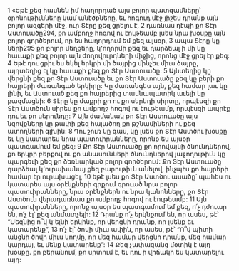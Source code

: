 1 «Եթէ քեզ հասնեն իմ հաղորդած այս բոլոր պատգամները՝ օրհնութիւնները կամ անէծքները, եւ հոգուդ մէջ յիշես դրանք այն բոլոր ազգերի մէջ, ուր Տէրը քեզ ցրելու է, 2 դառնաս դէպի քո Տէր Աստուածը294, քո ամբողջ հոգով ու էութեամբ լսես նրա խօսքը այն բոլոր գործերում, որ ես հաղորդում եմ քեզ այսօր, 3 ապա Տէրը կը ների295 քո բոլոր մեղքերը, կ՚ողորմի քեզ եւ դարձեալ ի մի կը հաւաքի քեզ բոլոր այն ժողովուրդների միջից, որոնց մէջ ցրել էր քեզ: 4 Եթէ դու ցրիւ ես եկել երկրի մի ծայրից մինչեւ միւս ծայրը, այդտեղից էլ կը հաւաքի քեզ քո Տէր Աստուածը: 5 Այնտեղից կը վերցնի քեզ քո Տէր Աստուածը եւ քո Տէր Աստուածը քեզ կը բերի քո հայրերի ժառանգած երկիրը: Կը ժառանգես այն, քեզ համար լաւ կը լինի, եւ Աստուած քեզ քո հայրերից տասնապատիկ աւելի կը բազմացնի: 6 Տէրը կը մաքրի քո ու քո սերնդի սիրտը, որպէսզի քո Տէր Աստծուն սիրես քո ամբողջ հոգով ու էութեամբ, որպէսզի ապրէք դու եւ քո սերունդը: 7 Այն ժամանակ քո Տէր Աստուածը այս նզովքները կը թափի քեզ հալածող քո թշնամիների ու քեզ ատողների գլխին: 8 Դու շուռ կը գաս, կը լսես քո Տէր Աստծու խօսքը եւ կը կատարես նրա պատուիրանները, որոնք ես այսօր պատգամում եմ քեզ: 9 Քո Տէր Աստուածը քո որովայնի ծնունդներով, քո երկրի բերքով ու քո անասունների ծնունդներով յաջողութիւն կը պարգեւի քեզ քո ձեռնարկած բոլոր գործերում: Քո Տէր Աստուածը դարձեալ կ՚ուրախանայ քեզ բարութիւն անելով, ինչպէս քո հայրերի համար էր ուրախացել, 10 եթէ լսես քո Տէր Աստծու ասածը՝ պահես ու կատարես այս օրէնքների գրքում գրուած նրա բոլոր պատուիրանները, նրա օրէնքներն ու նրա կանոնները, քո Տէր Աստծուն վերադառնաս քո ամբողջ հոգով ու էութեամբ:
11 Այն պատուիրանները, որոնք այսօր ես պատգամում եմ քեզ, ո՛չ դժուար են, ո՛չ էլ՝ քեզ անմատչելի: 12 Դրանք ո՛չ երկնքում են, որ ասես, թէ՝ “Մեզնից ո՞վ կ՚ելնի երկինք, որ վերցնի դրանք, որ լսենք եւ կատարենք”, 13 ո՛չ էլ՝ ծովի միւս ափին, որ ասես, թէ՝ “Ո՞վ պիտի անցնի ծովի միւս կողմը, որ մեզ համար վերցնի դրանք, մեզ համար կարդայ, եւ մենք կատարենք”: 14 Քեզ չափազանց մօտիկ է այդ խօսքը. քո բերանում, քո սրտում է, եւ դու ի վիճակի ես կատարելու այդ:
